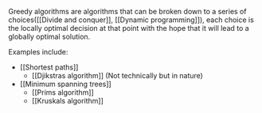Greedy algorithms are algorithms that can be broken down to a series of choices([[Divide and conquer]], [[Dynamic programming]]), each choice is the locally optimal decision at that point with the hope that it will lead to a globally optimal solution.

Examples include:
- [[Shortest paths]]
    - [[Djikstras algorithm]] (Not technically but in nature)
- [[Minimum spanning trees]]
    - [[Prims algorithm]]
    - [[Kruskals algorithm]]
    